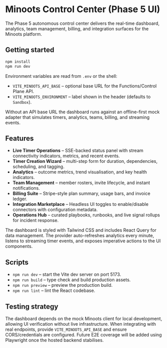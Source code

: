 # Minoots Control Center (Phase 5 UI)

The Phase 5 autonomous control center delivers the real-time dashboard, analytics, team management, billing, and integration surfaces for the Minoots platform.

## Getting started

```bash
npm install
npm run dev
```

Environment variables are read from `.env` or the shell:

- `VITE_MINOOTS_API_BASE` – optional base URL for the Functions/Control Plane API.
- `VITE_MINOOTS_ENVIRONMENT` – label shown in the header (defaults to `Sandbox`).

Without an API base URL the dashboard runs against an offline-first mock adapter that simulates timers, analytics, teams, billing, and streaming events.

## Features

- **Live Timer Operations** – SSE-backed status panel with stream connectivity indicators, metrics, and recent events.
- **Timer Creation Wizard** – multi-step form for duration, dependencies, scheduling, and tagging.
- **Analytics** – outcome metrics, trend visualisation, and key health indicators.
- **Team Management** – member rosters, invite lifecycle, and instant notifications.
- **Billing Suite** – Stripe-style plan summary, usage bars, and invoice ledger.
- **Integration Marketplace** – Headless UI toggles to enable/disable connectors with configuration metadata.
- **Operations Hub** – curated playbooks, runbooks, and live signal rollups for incident response.

The dashboard is styled with Tailwind CSS and includes React Query for data management. The provider auto-refreshes analytics every minute, listens to streaming timer events, and exposes imperative actions to the UI components.

## Scripts

- `npm run dev` – start the Vite dev server on port 5173.
- `npm run build` – type check and build production assets.
- `npm run preview` – preview the production build.
- `npm run lint` – lint the React codebase.

## Testing strategy

The dashboard depends on the mock Minoots client for local development, allowing UI verification without live infrastructure. When integrating with real endpoints, provide `VITE_MINOOTS_API_BASE` and ensure CORS/credentials are configured. Future E2E coverage will be added using Playwright once the hosted backend stabilises.
